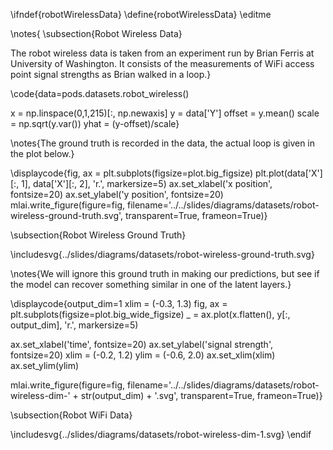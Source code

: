 \ifndef{robotWirelessData}
\define{robotWirelessData}
\editme

\notes{
\subsection{Robot Wireless Data}

The robot wireless data is taken from an experiment run by Brian Ferris at University of Washington. It consists of the measurements of WiFi access point signal strengths as Brian walked in a loop.}

\code{data=pods.datasets.robot_wireless()

x = np.linspace(0,1,215)[:, np.newaxis]
y = data['Y']
offset = y.mean()
scale = np.sqrt(y.var())
yhat = (y-offset)/scale}

\notes{The ground truth is recorded in the data, the actual loop is given in the plot below.}

\displaycode{fig, ax = plt.subplots(figsize=plot.big_figsize)
plt.plot(data['X'][:, 1], data['X'][:, 2], 'r.', markersize=5)
ax.set_xlabel('x position', fontsize=20)
ax.set_ylabel('y position', fontsize=20)
mlai.write_figure(figure=fig, filename='../../slides/diagrams/datasets/robot-wireless-ground-truth.svg', transparent=True, frameon=True)}

\subsection{Robot Wireless Ground Truth}

\includesvg{../slides/diagrams/datasets/robot-wireless-ground-truth.svg}

\notes{We will ignore this ground truth in making our predictions, but see if the model can recover something similar in one of the latent layers.}

\displaycode{output_dim=1
xlim = (-0.3, 1.3)
fig, ax = plt.subplots(figsize=plot.big_wide_figsize)
_ = ax.plot(x.flatten(), y[:, output_dim], 
            'r.', markersize=5)

ax.set_xlabel('time', fontsize=20)
ax.set_ylabel('signal strength', fontsize=20)
xlim = (-0.2, 1.2)
ylim = (-0.6, 2.0)
ax.set_xlim(xlim)
ax.set_ylim(ylim)

mlai.write_figure(figure=fig, filename='../../slides/diagrams/datasets/robot-wireless-dim-' + str(output_dim) + '.svg', 
            transparent=True, frameon=True)}


\subsection{Robot WiFi Data}
			
\includesvg{../slides/diagrams/datasets/robot-wireless-dim-1.svg}
\endif
